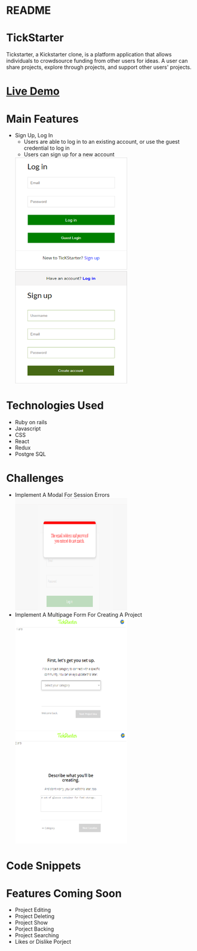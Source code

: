 # README

# TickStarter
Tickstarter, a Kickstarter clone, is a platform application that allows individuals to crowdsource funding from other users for ideas. A user can share projects, explore through projects, and support other users' projects.

# [Live Demo](https://tickstarter.herokuapp.com)

# Main Features
  * Sign Up, Log In
    * Users are able to log in to an existing account, or use the guest credential to log in
    * Users can sign up for a new account                            
    <img width='300' height='300' src='https://github.com/kaizhu94/TickStarter/blob/main/app/assets/readme/login.PNG' >
    <img width='300' height='300' src='https://github.com/kaizhu94/TickStarter/blob/main/app/assets/readme/signup.PNG' >
# Technologies Used
  * Ruby on rails
  * Javascript
  * CSS
  * React
  * Redux
  * Postgre SQL
  
  
# Challenges
  * Implement A Modal For Session Errors                               
    <img width='300' height='300' src='https://github.com/kaizhu94/TickStarter/blob/main/app/assets/readme/modal.PNG' >
  * Implement A Multipage Form For Creating A Project                                   
    <img width='300' height='300' src='https://github.com/kaizhu94/TickStarter/blob/main/app/assets/readme/formpage1.PNG' >
    <img width='300' height='300' src='https://github.com/kaizhu94/TickStarter/blob/main/app/assets/readme/formpage2.PNG' >
  
# Code Snippets


# Features Coming Soon
  * Project Editing
  * Project Deleting
  * Project Show
  * Porject Backing
  * Project Searching
  * Likes or Dislike Porject
